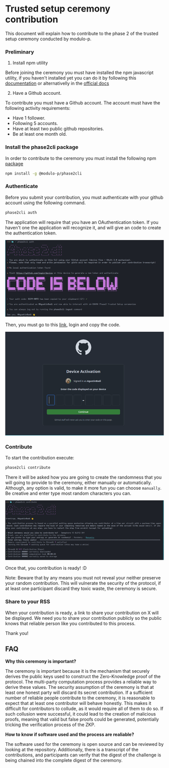 # Trusted setup ceremony contribution

This document will explain how to contribute to the phase 2 of the trusted setup ceremony conducted by modulo-p. 

### Preliminary

1. Install npm utility

Before joining the ceremony you must have installed the npm javascript utility, if you haven't installed yet you can do it by following this [documentation](https://github.com/Modulo-P/Cardano-Semaphore/blob/main/docs/Ceremony/install_npm.md) or alternativelly in the [official docs](https://docs.npmjs.com/downloading-and-installing-node-js-and-npm)

2. Have a Github account.

To contribute you must have a Github account. The account must have the following activity requirements:

* Have 1 follower.
* Following 5 accounts.
* Have at least two public github repositories.
* Be at least one month old.

### Install the phase2cli package

In order to contribute to the ceremony you must install the following npm [package](https://www.npmjs.com/package/@modulo-p/phase2cli)

```sh
npm install -g @modulo-p/phase2cli
```

### Authenticate

Before you submit your contribution, you must authenticate with your github account using the following command.

```sh
phase2cli auth
```

The application will require that you have an OAuthentication token. If you haven't one the application will recognize it, and will give an code to create the authentication token. 

![Authentication](./pictures/oauth.png)

Then, you must go to this [link](https://github.com/login/device), login and copy the code.


![Activation](./pictures/activation.png)


### Contribute

To start the contribution execute:

```sh
phase2cli contribute
```

There it will be asked how you are going to create the randomness that you will going to provide to the ceremony, either manually or automatically. Although, any option is valid, to make it more fun you can choose `manually`. Be creative and enter type most random characters you can.

![Contribute](./pictures/contribute.png)

Once that, you contribution is ready! :D

Note: Beware that by any means you must not reveal your neither preserve your random contribution. This will vulnerate the security of the protocol, if at least one participant discard they toxic waste, the ceremony is secure. 

### Share to your RSS

When your contribution is ready, a link to share your contribution on X will be displayed. We need you to share your contribution publicly so the public knows that reliable person like you contributed to this process.

Thank you!

## FAQ

**Why this ceremony is important?**

The ceremony is important because it is the mechanism that securely derives the public keys used to construct the Zero-Knowledge proof of the protocol. The multi-party computation process provides a reliable way to derive these values. The security assumption of the ceremony is that at least one honest party will discard its secret contribution. If a sufficient number of reliable people contribute to the ceremony, it is reasonable to expect that at least one contributor will behave honestly. This makes it difficult for contributors to collude, as it would require all of them to do so. If such collusion were successful, it could lead to the creation of malicious proofs, meaning that valid but false proofs could be generated, potentially tricking the verification process of the ZKP.


**How to know if software used and the process are realiable?**

The software used for the ceremony is open source and can be reviewed by looking at the repository. Additionally, there is a transcript of the contributions, and participants can verify that the digest of the challenge is being chained into the complete digest of the ceremony.



